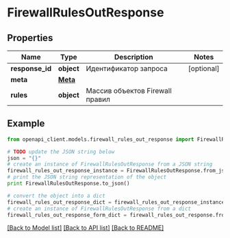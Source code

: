 # FirewallRulesOutResponse


## Properties
Name | Type | Description | Notes
------------ | ------------- | ------------- | -------------
**response_id** | **object** | Идентификатор запроса | [optional] 
**meta** | [**Meta**](Meta.md) |  | 
**rules** | **object** | Массив объектов Firewall правил | 

## Example

```python
from openapi_client.models.firewall_rules_out_response import FirewallRulesOutResponse

# TODO update the JSON string below
json = "{}"
# create an instance of FirewallRulesOutResponse from a JSON string
firewall_rules_out_response_instance = FirewallRulesOutResponse.from_json(json)
# print the JSON string representation of the object
print FirewallRulesOutResponse.to_json()

# convert the object into a dict
firewall_rules_out_response_dict = firewall_rules_out_response_instance.to_dict()
# create an instance of FirewallRulesOutResponse from a dict
firewall_rules_out_response_form_dict = firewall_rules_out_response.from_dict(firewall_rules_out_response_dict)
```
[[Back to Model list]](../README.md#documentation-for-models) [[Back to API list]](../README.md#documentation-for-api-endpoints) [[Back to README]](../README.md)


